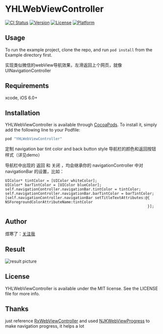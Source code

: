 # YHLWebViewController

[![CI Status](http://img.shields.io/travis/yuhanle/YHLWebViewController.svg?style=flat)](https://travis-ci.org/yuhanle/YHLWebViewController)
[![Version](https://img.shields.io/cocoapods/v/YHLWebViewController.svg?style=flat)](http://cocoapods.org/pods/YHLWebViewController)
[![License](https://img.shields.io/cocoapods/l/YHLWebViewController.svg?style=flat)](http://cocoapods.org/pods/YHLWebViewController)
[![Platform](https://img.shields.io/cocoapods/p/YHLWebViewController.svg?style=flat)](http://cocoapods.org/pods/YHLWebViewController)

## Usage

To run the example project, clone the repo, and run `pod install` from the Example directory first.

实现类似微信的webView导航效果，左滑返回上个网页，就像UINavigationController

## Requirements

xcode, iOS 6.0+

## Installation

YHLWebViewController is available through [CocoaPods](http://cocoapods.org). To install
it, simply add the following line to your Podfile:

```ruby
pod "YHLWebViewController"
```

定制 navigation bar tint color and back button style 导航栏的颜色和返回按钮样式（详见demo）

导航栏中出现的 返回 和 关闭 ，均会继承你的 navigationController 中对 navigationBar 的设置，比如：

```
UIColor* tintColor = [UIColor whiteColor];
UIColor* barTintColor = [UIColor blueColor];
self.navigationController.navigationBar.tintColor = tintColor;
self.navigationController.navigationBar.barTintColor = barTintColor;
[self.navigationController.navigationBar setTitleTextAttributes:@{                                                                  NSForegroundColorAttributeName:tintColor
                                                                 }];
```

## Author

煜寒了：[关注我](http://weibo.com/208484538/home?wvr=5)

## Result

![result picture](https://github.com/yuhanle/YHLWebViewController/blob/master/wx1.gif)

## License

YHLWebViewController is available under the MIT license. See the LICENSE file for more info.

## Thanks

just reference [RxWebViewController](https://github.com/Roxasora/RxWebViewController) and used [NJKWebViewProgress](https://github.com/ninjinkun/NJKWebViewProgress) to make navigation progress, it helps a lot
